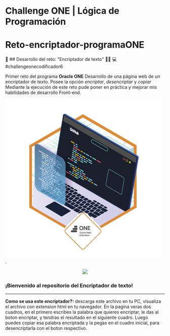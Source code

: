 # Challenge ONE | Lógica de Programación 
# Reto-encriptador-programaONE

🥇 ## Desarrollo del reto: "Encriptador de texto" 👩‍💻 💻  #challengeonecodificador6

Primer reto del programa **Oracle ONE**
Desarrollo de una página web de un encriptador de texto. Posee la opción *encriptar*, *desencriptar* y *copiar*
Mediante la ejecución de este reto pude poner en práctica y mejorar mis habilidades de desarrollo Front-end. 

![Imagen de la insgnia por realizar el reto](https://github.com/bety2022/Encriptador/blob/main/insignia_reto.png).


<p align="center" >
     <img width="300" heigth="200" src="https://user-images.githubusercontent.com/91544872/157673573-5e781ce9-601c-4ea3-9db1-b60bebf717aa.png">
</p>

### ¡Bienvenido al repositorio del Encriptador de texto!

---

**Como se usa este encriptador?:** descarga este archivo en tu PC, visualiza el archivo con extension html en tu navegador.
En la pagina veras dos cuadros, en el primero escribes la palabra que quieres encriptar, le das al boton encriptar, y tendras el resultado en el siguiente cuadro.
Luego puedes copiar esa palabra encriptada y la pegas en el cuadro inicial, para desencriptarla con el boton respectivo.
